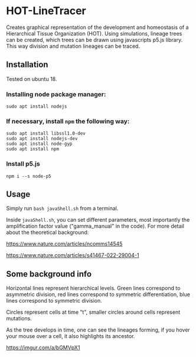 # HOT-LineTracer
Creates graphical representation of the development and homeostasis of a Hierarchical Tissue Organization (HOT).
Using simulations, lineage trees can be created, which trees can be drawn using javascripts p5.js library.
This way division and mutation lineages can be traced.

## Installation
Tested on ubuntu 18.

### Installing node package manager:
`sudo apt install nodejs`
### If necessary, install `npm` the following way:
```
sudo apt install libssl1.0-dev
sudo apt install nodejs-dev
sudo apt install node-gyp
sudo apt install npm
```
### Install p5.js
`npm i --s node-p5`

## Usage

Simply run `bash javaShell.sh` from a terminal.

Inside `javaShell.sh`, you can set different parameters,
most importantly the amplification factor value ("gamma_manual" in the code).
For more detail about the theoretical background:
 
https://www.nature.com/articles/ncomms14545

https://www.nature.com/articles/s41467-022-29004-1

## Some background info
Horizontal lines represent hierarchical levels.
Green lines correspond to asymmetric division,
red lines correspond to symmetric differentiation,
blue lines correspond to symmetric division.

Circles represent cells at time "t", smaller circles around cells represent mutations.

As the tree develops in time, one can see the lineages forming,
if you hover your mouse over a cell, it also highlights its ancestor.

https://imgur.com/a/bGMVpX1
